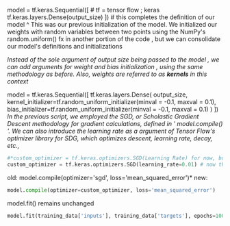 model = tf.keras.Sequential([ # tf = tensor flow ; keras 
							tf.keras.layers.Dense(output_size)
							]) # this completes the definition of our model
					^ This was our previous initialization of the model. We initialized our weights with random variables between two points using the NumPy's random.uniform() fx in another portion of the code , but we can consolidate our model's definitions and initializations

*Instead of the sole argument of output size being passed to the model , we can add arguments for weight and bias initialization , using the same methodology as before. 
	Also, weights are referred to as **kernels** in this context*

model = tf.keras.Sequential([
			tf.keras.layers.Dense(
				output_size,
				kernel_initializer=tf.random_uniform_initializer(minval = -0.1, maxval = 0.1),		
				bias_initializer=tf.random_uniform_initializer(minval = -0.1, maxval = 0.1)
				)
		]) 
*In the previous script, we employed the SGD, or Scholastic Gradient Descent methodology for gradient calculations, defined in ' model.compile() '. We can also introduce the learning rate as a argument of Tensor Flow's optimizer library for SDG, which optimizes descent, learning rate, decay, etc.,*
```python
#*custom_optimizer = tf.keras.optimizers.SGD(Learning Rate) for now, but there are more optional args*
custom_optimizer = tf.keras.optimizers.SGD(learning_rate=0.01) # now this is our optimizer
```

old:
model.compile(optimizer='sgd', loss='mean_squared_error')*
new:
```python
model.compile(optimizer=custom_optimizer, loss='mean_squared_error')
```

model.fit() remains unchanged
```python
model.fit(training_data['inputs'], training_data['targets'], epochs=100, verbose=2)
```